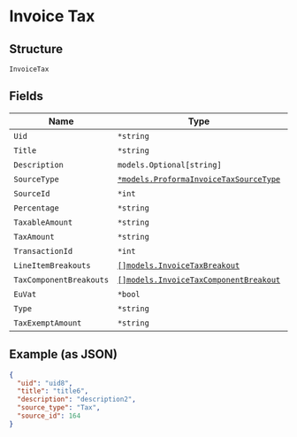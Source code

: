 
# Invoice Tax

## Structure

`InvoiceTax`

## Fields

| Name | Type | Tags | Description |
|  --- | --- | --- | --- |
| `Uid` | `*string` | Optional | - |
| `Title` | `*string` | Optional | - |
| `Description` | `models.Optional[string]` | Optional | - |
| `SourceType` | [`*models.ProformaInvoiceTaxSourceType`](../../doc/models/proforma-invoice-tax-source-type.md) | Optional | - |
| `SourceId` | `*int` | Optional | - |
| `Percentage` | `*string` | Optional | - |
| `TaxableAmount` | `*string` | Optional | - |
| `TaxAmount` | `*string` | Optional | - |
| `TransactionId` | `*int` | Optional | - |
| `LineItemBreakouts` | [`[]models.InvoiceTaxBreakout`](../../doc/models/invoice-tax-breakout.md) | Optional | - |
| `TaxComponentBreakouts` | [`[]models.InvoiceTaxComponentBreakout`](../../doc/models/invoice-tax-component-breakout.md) | Optional | - |
| `EuVat` | `*bool` | Optional | - |
| `Type` | `*string` | Optional | - |
| `TaxExemptAmount` | `*string` | Optional | - |

## Example (as JSON)

```json
{
  "uid": "uid8",
  "title": "title6",
  "description": "description2",
  "source_type": "Tax",
  "source_id": 164
}
```

